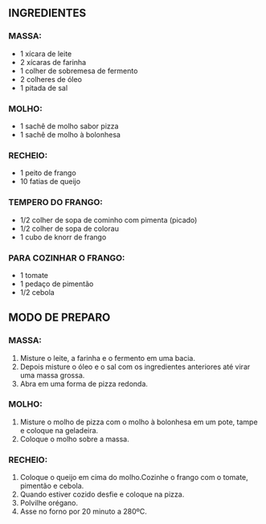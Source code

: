 ## INGREDIENTES



### MASSA:

- 1 xícara de leite
- 2 xícaras de farinha
- 1 colher de sobremesa de fermento
- 2 colheres de óleo
- 1 pitada de sal

### MOLHO:

- 1 sachê de molho sabor pizza
- 1 sachê de molho à bolonhesa

### RECHEIO:

- 1 peito de frango
- 10 fatias de queijo

### TEMPERO DO FRANGO:

- 1/2 colher de sopa de cominho com pimenta (picado)
- 1/2 colher de sopa de colorau
- 1 cubo de knorr de frango

### PARA COZINHAR O FRANGO:

- 1 tomate
- 1 pedaço de pimentão
- 1/2 cebola

## MODO DE PREPARO



### MASSA:

1. Misture o leite, a farinha e o fermento em uma bacia.
2. Depois misture o óleo e o sal com os ingredientes anteriores até virar uma massa grossa.
3. Abra em uma forma de pizza redonda.

### MOLHO:

1. Misture o molho de pizza com o molho à bolonhesa em um pote, tampe e coloque na geladeira.
2. Coloque o molho sobre a massa.

### RECHEIO:

1. Coloque o queijo em cima do molho.Cozinhe o frango com o tomate, pimentão e cebola.
2. Quando estiver cozido desfie e coloque na pizza.
3. Polvilhe orégano.
4. Asse no forno por 20 minuto a 280ºC.